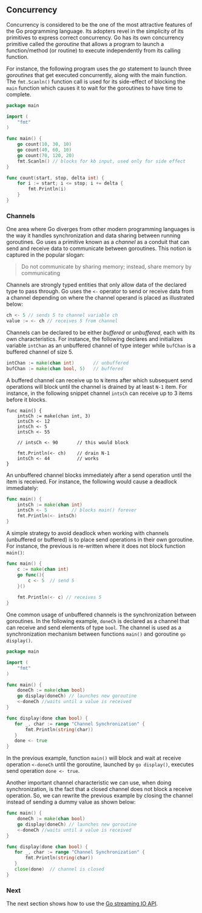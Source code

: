 ## Concurrency
Concurrency is considered to be the one of the most attractive features of the Go programming language.  Its adopters revel in the simplicity of its primitives to express correct concurrency.  Go has its own concurrency primitive called the *goroutine* that allows a program to launch a function/method (or routine) to execute independently from its calling function. 

For instance, the following program uses the *go* statement to launch three *goroutines* that get executed concurrently, along with the main function.  The `fmt.Scanln()` function call is used for its side-effect of blocking the `main` function which causes it to wait for the goroutines to have time to complete.
```go
package main

import (
	"fmt"
)

func main() {
	go count(10, 30, 10)
	go count(40, 60, 10)
	go count(70, 120, 20)
	fmt.Scanln() // blocks for kb input, used only for side effect
}

func count(start, stop, delta int) {
	for i := start; i <= stop; i += delta {
		fmt.Println(i)
	}
}
```
### Channels
One area where Go diverges from other modern programming languages is the way it handles synchronization and data sharing between running goroutines.  Go uses a primitive known as a *channel* as a conduit that can send and receive data to communicate between goroutines.  This notion is captured in the popular slogan:

> Do not communicate by sharing memory; instead, share memory by communicating

Channels are strongly typed entities that only allow data of the declared type to pass through.  Go uses the `<-` operator to send or receive data from a channel depending on where the channel operand is placed as illustrated below:
```go
ch <- 5 // sends 5 to channel variable ch
value := <- ch // receives 5 from channel
```

Channels can be declared to be either *buffered* or *unbuffered*, each with its own characteristics. 
For instance, the following declares and initializes variable `intChan` as an unbuffered channel of type integer while `bufChan` is a buffered channel of size 5.
```go
intChan := make(chan int)		// unbuffered
bufChan := make(chan bool, 5)	// buffered
```
A buffered channel can receive up to `N` items after which subsequent send operations will block until the channel is drained by at least `N-1` item.  For instance, in the following snippet channel `intsCh` can receive up to 3 items before it blocks.
```
func main() {
    intsCh := make(chan int, 3)
    intsCh <- 12
    intsCh <- 5
    intsCh <- 55
    
    // intsCh <- 90       // this would block
    
    fmt.Println(<- ch)    // drain N-1
    intsCh <- 44          // works
}
```

An unbuffered channel blocks immediately after a send operation until the item is received.  For instance, the following would cause a deadlock immediately:
```go
func main() {
    intsCh := make(chan int)
    intsCh <- 5			// blocks main() forever
    fmt.Println(<- intsCh) 
}
```
A simple strategy to avoid deadlock when working with channels (unbuffered or buffered) is to place send operations in their own goroutine.  For instance, the previous is re-written where it does not block function `main()`:

```go
func main() {
    c := make(chan int)
    go func(){
        c <- 5  // send 5
    }()
    
    fmt.Println(<- c) // receives 5
}
```

One common usage of unbuffered channels is the synchronization between  goroutines.  In the following example, `doneCh` is declared as a channel that can receive and send elements of type `bool`.  The channel is used as a synchronization mechanism between functions `main()` and goroutine `go display()`.
```go
package main

import (
	"fmt"
)

func main() {
    doneCh := make(chan bool)
    go display(doneCh) // launches new goroutine
    <-doneCh //waits until a value is received
}

func display(done chan bool) {
   for _, char := range "Channel Synchronization" {
       fmt.Println(string(char))
   }
   done <- true  
}
```
In the previous example, function `main()` will block and wait at receive operation `<-doneCh` until the goroutine, launched by `go display()`, executes send operation `done <- true`.  

Another important channel characteristic we can use, when doing synchronization, is the fact that a closed channel does not block a receive operation.  So, we can rewrite the previous example by closing the channel instead of sending a dummy value as shown below:
```go
func main() {
    doneCh := make(chan bool)
    go display(doneCh) // launches new goroutine
    <-doneCh //waits until a value is received
}

func display(done chan bool) {
   for _, char := range "Channel Synchronization" {
       fmt.Println(string(char))
   }
   close(done)  // channel is closed
}
```

### Next
The next section shows how to use the [Go streaming IO API](./data_io.md).